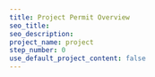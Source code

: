 ```yaml
---
title: Project Permit Overview
seo_title:
seo_description:
project_name: project
step_number: 0
use_default_project_content: false
---
```


